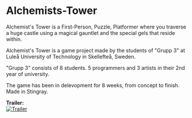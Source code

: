 # Alchemists-Tower

Alchemist's Tower is a First-Person, Puzzle, Platformer where you traverse a huge castle using a magical gauntlet and the special gels that reside within.  

Alchemist's Tower is a game project made by the students of "Grupp 3" at Luleå University of Technology in Skellefteå, Sweden.

"Grupp 3" consists of 8 students. 5 programmers and 3 artists in their 2nd year of university.

The game has been in delevopment for 8 weeks, from concept to finish.  
Made in Stingray.

<b>Trailer:</b>  
[![Trailer](https://img.youtube.com/vi/mHHilDKfPKc/0.jpg)](https://www.youtube.com/watch?v=mHHilDKfPKc)
